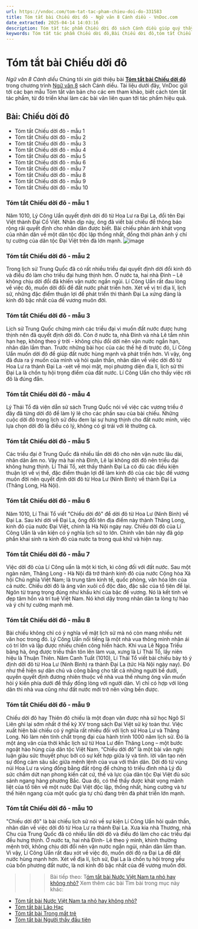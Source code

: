 ```yaml
---
url: https://vndoc.com/tom-tat-tac-pham-chieu-doi-do-331583
title: Tóm tắt bài Chiếu dời đô - Ngữ văn 8 Cánh diều - VnDoc.com
date_extracted: 2025-04-14 14:03:16
description: Tóm tắt tác phẩm Chiếu dời đô sách Cánh diều giúp quý thầy cô giáo và các bạn học sinh có thêm tài liệu tham khảo.
keywords: Tóm tắt tác phẩm Chiếu dời đô,Bài Chiếu dời đô,tóm tắt Chiếu dời đô,Tóm tắt văn bản Chiếu dời đô,học tốt ngữ văn lớp 8,ngữ văn 8,ngữ văn 8 Cánh diều,ngữ văn lớp 8,văn 8 Cánh diều,tóm tắt ngữ văn 8 CD
---
```


# Tóm tắt bài Chiếu dời đô
 _Ngữ văn 8 Cánh diều_
Chúng tôi xin giới thiệu bài [**Tóm tắt bài Chiếu dời đô**](<https://vndoc.com/tom-tat-tac-pham-chieu-doi-do-331583>) trong chương trình [Ngữ văn 8](<https://vndoc.com/ngu-van-lop8>) sách Cánh diều. Tài liệu dưới đây, VnDoc gửi tới các bạn mẫu Tóm tắt văn bản cho các em tham khảo, biết cách tóm tắt tác phẩm, từ đó triển khai làm các bài văn liên quan tới tác phẩm hiệu quả.
## Bài: **Chiếu dời đô**
  * Tóm tắt Chiếu dời đô - mẫu 1
  * Tóm tắt Chiếu dời đô - mẫu 2
  * Tóm tắt Chiếu dời đô - mẫu 3
  * Tóm tắt Chiếu dời đô - mẫu 4
  * Tóm tắt Chiếu dời đô - mẫu 5
  * Tóm tắt Chiếu dời đô - mẫu 6
  * Tóm tắt Chiếu dời đô - mẫu 7
  * Tóm tắt Chiếu dời đô - mẫu 8
  * Tóm tắt Chiếu dời đô - mẫu 9
  * Tóm tắt Chiếu dời đô - mẫu 10

### **Tóm tắt Chiếu dời đô - mẫu 1**
Năm 1010, Lý Công Uẩn quyết định dời đô từ Hoa Lư ra Đại La, đổi tên Đại Việt thành Đại Cồ Việt. Nhân dịp này, ông đã viết bài chiếu để thông báo rộng rãi quyết định cho nhân dân được biết. Bài chiếu phản ánh khát vọng của nhân dân về một dân tộc độc lập thống nhất, đồng thời phản ánh ý chí tự cường của dân tộc Đại Việt trên đà lớn mạnh.
![image](https://i.vdoc.vn/data/image/2024/11/16/t6-1682047805.png)
### **Tóm tắt Chiếu dời đô - mẫu 2**
Trong lịch sử Trung Quốc đã có rất nhiều triều đại quyết định dời đổi kinh đô và điều đó làm cho triều đại hưng thịnh hơn. Ở nước ta, hai nhà Đinh – Lê không chịu dời đổi đã khiến vận nước ngắn ngủi. Lí Công Uẩn rất đau lòng về việc đó, muốn dời đổi để đất nước phát triển hơn. Xét về vị trí địa lí, lịch sử, những đặc điểm thuận lợi để phát triển thì thành Đại La xứng đáng là kinh đô bậc nhất của đế vương muôn đời.
### **Tóm tắt Chiếu dời đô - mẫu 3**
Lịch sử Trung Quốc chứng minh các triều đại vì muốn đất nước được hưng thịnh nên đã quyết định dời đô. Còn ở nước ta, nhà Đinh và nhà Lê tầm nhìn hạn hẹp, không theo ý trời - không chịu đổi dời nên vận nước ngắn hạn, nhân dân lầm than. Trước những bài học của các thế hệ đi trước đó, Lí Công Uẩn muốn dời đô để giúp đất nước hùng mạnh và phát triển hơn. Vì vậy, ông đã đưa ra ý muốn của mình và hỏi quân thần, nhân dân về việc dời đô từ Hoa Lư ra thành Đại La -xét về mọi mặt, mọi phương diện địa lí, lịch sử thì Đại La là chốn tụ hội trọng điểm của đất nước. Lí Công Uẩn cho thấy việc rời đô là đúng đắn.
### **Tóm tắt Chiếu dời đô - mẫu 4**
Lý Thái Tổ đã viện dẫn sử sách Trung Quốc nói về việc các vương triều ở đây đã từng dời đô để làm lý lẽ cho các phần sau của bài chiếu. Những cuộc dời đô trong lịch sử đều đem lại sự hưng thịnh cho đất nước mình, việc lựa chọn dời đô là điều có lý, không có gì trái với lẽ thường cả.
### **Tóm tắt Chiếu dời đô - mẫu 5**
Các triều đại ở Trung Quốc đã nhiều lần dời đô cho nên vận nước lâu dài, nhân dân ấm no. Vậy mà hai nhà Đinh, Lê lại không dời đô nên triều đại không hưng thịnh. Lí Thái Tổ, xét thấy thành Đại La có đủ các điều kiện thuận lợi về vị thế, đặc điểm thuận lợi để làm kinh đô của các bậc đế vương muôn đời nên quyết định dời đô từ Hoa Lư \(Ninh Bình\) về thành Đại La \(Thăng Long, Hà Nội\).
### **Tóm tắt Chiếu dời đô - mẫu 6**
Năm 1010, Lí Thái Tổ viết "Chiếu dời đô" để dời đô từ Hoa Lư \(Ninh Bình\) về Đại La. Sau khi dời về Đại La, ông đổi tên địa điểm này thành Thăng Long, kinh đô của nước Đại Việt, chính là Hà Nội ngày nay. Chiếu dời đô của Lí Công Uẩn là văn kiện có ý nghĩa lịch sử to lớn. Chính văn bản này đã góp phần khai sinh ra kinh đô của nước ta trong quá khứ và hiện nay.
### **Tóm tắt Chiếu dời đô - mẫu 7**
Việc dời đô của Lí Công uẩn là một kì tích, kì công đối với đất nước. Sau một ngàn năm, Thăng Long - Hà Nội đã trở thành kinh đô của nước Cộng hòa Xã hội Chủ nghĩa Việt Nam; là trung tâm kinh tế, quốc phòng, văn hóa lớn của cả nước. Chiếu dời đô là áng văn xuôi cổ độc đáo, đặc sắc của tổ tiên để lại. Ngôn từ trang trọng đúng như khẩu khí của bậc đế vương. Nó là kết tinh vẻ đẹp tâm hồn và trí tuệ Việt Nam. Nó khơi dậy trong nhân dân ta lòng tự hào và ý chí tự cường mạnh mẽ.
### **Tóm tắt Chiếu dời đô - mẫu 8**
Bài chiếu không chỉ có ý nghĩa về mặt lịch sử mà nó còn mang nhiều nét văn học trong đó. Lý Công Uẩn nổi tiếng là một nhà vua thông minh nhân ái có trí lớn và lập được nhiều chiến công hiển hách. Khi vua Lê Ngọa Triều băng hà, ông được triều thần tôn lên làm vua, xưng là Lí Thái Tổ, lấy niên hiệu là Thuận Thiên. Năm Canh Tuất \(1010\), Lí Thái Tổ viết bài chiếu bày tỏ ý định dời đô từ Hoa Lư \(Ninh Bình\) ra thành Đại La \(tức Hà Nội ngày nay\). Đó như thể hiện sự dân chủ và công bằng cho tất cả những người bề dưới, quyền quyết định đương nhiên thuộc về nhà vua thế nhưng ông vẫn muốn hỏi ý kiến phía dưới để thấy đồng lòng với người dân. Vì chỉ có hợp với lòng dân thì nhà vua cũng như đất nước mới trở nên vững bền được.
### **Tóm tắt Chiếu dời đô - mẫu 9**
Chiếu dời đô hay Thiên đô chiếu là một đoạn văn được nhà sử học Ngô Sĩ Liên ghi lại sớm nhất ở thế kỷ XV trong sách Đại Việt sử ký toàn thư. Việc xuất hiện bài chiếu có ý nghĩa rất nhiều đối với lịch sử Hoa Lư và Thăng Long. Nó làm nên tính chất trọng đại của hành trình 1000 năm lịch sử. Đó là một áng văn của thời khắc lịch sử từ Hoa Lư đến Thăng Long – một bước ngoặt hào hùng của dân tộc Việt Nam.
“Chiếu dời đô” là một bài văn nghị luận giàu sức thuyết phục bởi có sự kết hợp giữa lý và tình. lời văn tạo nên sự đồng cảm sâu sắc giữa mệnh lệnh của vua với thần dân. Dời đô từ vùng núi Hoa Lư ra vùng đồng bằng đất rộng để chứng tỏ triều đình nhà Lý đủ sức chấm dứt nạn phong kiến cát cứ, thế và lực của dân tộc Đại Việt đủ sức sánh ngang hàng phương Bắc. Qua đó, có thể thấy được khát vọng mãnh liệt của tổ tiên về một nước Đại Việt độc lập, thống nhất, hùng cường và tư thế hiên ngang của một quốc gia tự chủ đang trên đà phát triển lớn mạnh.
### **Tóm tắt Chiếu dời đô - mẫu 10**
"Chiếu dời đô" là bài chiếu lịch sử nói về sự kiện Lí Công Uẩn hỏi quân thần, nhân dân về việc dời đô từ Hoa Lư ra thành Đại La. Xưa kia nhà Thương, nhà Chu của Trung Quốc đã có nhiều lần dời đô và điều đó làm cho các triều đại đều hưng thịnh. Ở nước ta, hai nhà Đinh- Lê theo ý mình, khinh thường mệnh trời, không chịu dời đổi nên vận nước ngắn ngủi, nhân dân lầm than. Vì vậy, Lí Công Uẩn rất đau xót về việc đó, muốn dời đô ra Đại La để đất nước hùng mạnh hơn. Xét về địa lí, lịch sử, Đại La là chốn tụ hội trọng yếu của bốn phương đất nước, là nơi kinh đô bậc nhất của đế vương muôn đời.
>>> Bài tiếp theo: T[óm tắt bài Nước Việt Nam ta nhỏ hay không nhỏ?](<https://vndoc.com/tom-tat-bai-nuoc-viet-nam-ta-nho-hay-khong-nho-331585>)
Xem thêm các bài Tìm bài trong mục này khác:
  * [Tóm tắt bài Nước Việt Nam ta nhỏ hay không nhỏ?](</tom-tat-bai-nuoc-viet-nam-ta-nho-hay-khong-nho-331585>)
  * [Tóm tắt bài Lão Hạc](</tom-tat-bai-lao-hac-331588>)
  * [Tóm tắt bài Trong mắt trẻ](</tom-tat-bai-trong-mat-tre-331589>)
  * [Tóm tắt bài Người thầy đầu tiên](</tom-tat-bai-nguoi-thay-dau-tien-331591>)

